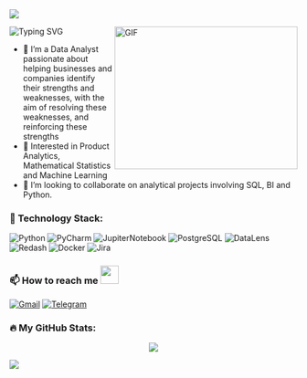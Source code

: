 <div id="counter" align="center">
<img src="https://komarev.com/ghpvc/?username=lisittsa2050&style=flat&label=profile+views&color=orange" alt=""/>
</div>
<img src="https://raw.githubusercontent.com/andreasbm/readme/master/assets/lines/dark.png" />

![Typing SVG](https://readme-typing-svg.herokuapp.com?font=Fira+Code&size30&pause=1000&width=435&lines=Hi👋+I'm+Aleksei)
<img align="right" alt="GIF" src="https://media1.giphy.com/media/v1.Y2lkPTc5MGI3NjExdGg4dTA3aGM0aHo0YjZiNjh6bGFnYnk3MjE5djMzdmZqcGdhdGdhbyZlcD12MV9pbnRlcm5hbF9naWZfYnlfaWQmY3Q9Zw/l4XfgLyXAnyzCh7vfY/giphy.gif" width="320" height="250" />
<br />
- 📡 I’m a Data Analyst passionate about helping businesses and companies identify their strengths and weaknesses, with the aim of resolving these weaknesses, and reinforcing these strengths
- 🎯 Interested in Product Analytics, Mathematical Statistics and Machine Learning
- 🔮 I’m looking to collaborate on analytical projects involving SQL, BI and Python.

### 🔱 Technology Stack:
  ![Python](https://img.shields.io/badge/python-3670A0?style=for-the-badge&logo=python&logoColor=green)
  ![PyCharm](https://img.shields.io/badge/pycharm-143?style=for-the-badge&logo=pycharm&logoColor=black&color=black&labelColor=green)
  ![JupiterNotebook](https://img.shields.io/badge/-Jupyter-f1faee?style=for-the-badge&logo=jupyter)
  ![PostgreSQL](https://img.shields.io/badge/PostgreSQL-%23008080?style=for-the-badge&logo=postgresql&logoColor=black)
  ![DataLens](https://img.shields.io/badge/datalens-7F7FD0?logo=DataLens&logoColor=white&style=for-the-badge)
  ![Redash](https://img.shields.io/badge/redash-%23D00000.svg?style=for-the-badge&logo=Redash&logoColor=white" )
  ![Docker](https://img.shields.io/badge/docker-%2335495e.svg?style=for-the-badge&logo=docker&logoColor=%234FC08D)
  ![Jira](https://img.shields.io/badge/jira-f1faee?style=for-the-badge&logo=jira&logoColor=blue)

   
### 📫 How to reach me <img src="https://github.com/TheDudeThatCode/TheDudeThatCode/blob/master/Assets/Handshake.gif" height="32px"> </h3>
[![Gmail](https://img.shields.io/badge/Gmail-c14438?style=flat&logo=Gmail&logoColor=black&link=mailto:alekseilisittsa@gmail.com)](mailto:alekseilisittsa@gmail.com)
[![Telegram](https://img.shields.io/badge/-Telegram-blue?style=flat&logo=Telegram&logoColor=white)](https://t.me/Alex_1999_X/)

### 🔥 My GitHub Stats:
<p align="center">
<a href="http://www.github.com/Lisittsa2050"><img src="https://github-readme-streak-stats.herokuapp.com/?user=Lisittsa2050&stroke=f97316&background=000000&ring=10b981&fire=10b981&currStreakNum=f97316&currStreakLabel=10b981&sideNums=f97316&sideLabels=f97316&dates=f97316&hide_border=true" /></a>
</p>
<img src="https://raw.githubusercontent.com/andreasbm/readme/master/assets/lines/rainbow.png" />
